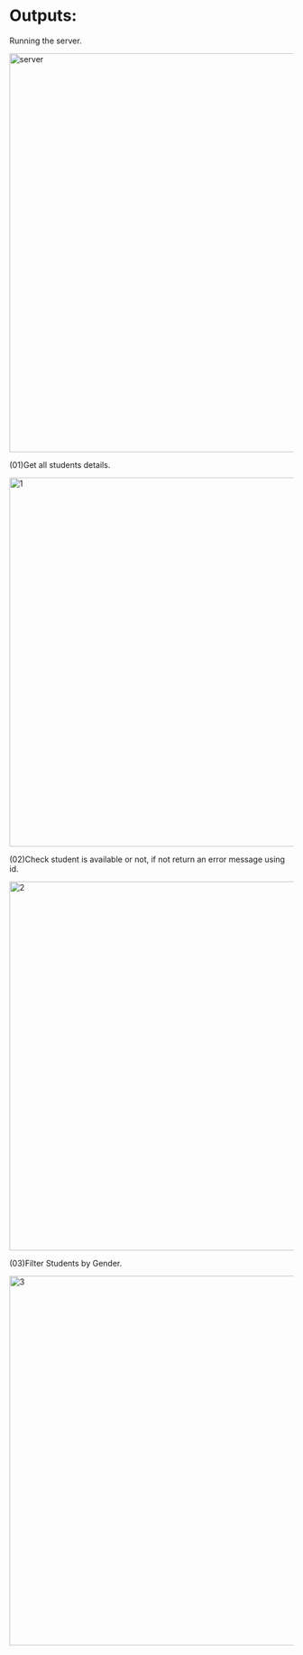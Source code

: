 # Outputs:

Running the server.

<img width="708" alt="server" src="https://github.com/user-attachments/assets/1b7c6f99-d48c-40cb-9b96-2c8762ae68be" />

(01)Get all students details.

<img width="655" alt="1" src="https://github.com/user-attachments/assets/7372ce8d-c2b1-4fcd-b5d9-0c5ef5ff9ecf" />

(02)Check student is available or not, if not return an error message using id.

<img width="655" alt="2" src="https://github.com/user-attachments/assets/2104c4d6-3e46-4caf-9ff0-7fc01b2407bf" />

(03)Filter Students by Gender.

<img width="656" alt="3" src="https://github.com/user-attachments/assets/4575c260-4db9-479e-80f1-001ed6267244" />






